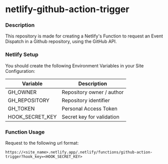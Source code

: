 # netlify-github-action-trigger

### Description

This repository is made for creating a Netlify's Function to request an Event Dispatch in a Github repository,
using the GitHub API.

### Netlify Setup

You should create the following Environment Variables in your Site Configuration:

Variable        | Description                |
----------------|----------------------------|
GH_OWNER        | Repository owner / author
GH_REPOSITORY   | Repository identifier
GH_TOKEN        | Personal Access Token
HOOK_SECRET_KEY | Secret key for validation

### Function Usage

Request to the following url format:

```
https://<site_name>.netlify.app/.netlify/functions/github-action-trigger?hook_key=<HOOK_SECRET_KEY>
```
